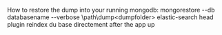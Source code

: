 How to restore the dump into your running mongodb:
mongorestore --db databasename --verbose \path\dump\<dumpfolder>
elastic-search head plugin
reindex du base directement after the app up
